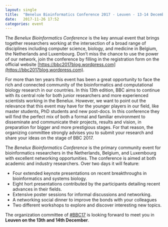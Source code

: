 ```yaml
---
layout: single
title:  "Benelux Bioinformatics Conference 2017 - Leuven - 13-14 December"
date:   2017-11-26 17:52
categories: event
---
```


The *Benelux Bioinformatics Conference* is the key annual event that brings together researchers working at the intersection of a broad range of disciplines including computer science, biology, and medicine in Belgium, the Netherlands and Luxembourg. Don’t miss the chance to use the power of our network, join the conference by filling in the registration form on the official website [https://bbc2017blog.wordpress.com](https://bbc2017blog.wordpress.com).

For more than ten years this event has been a great opportunity to face the rich and connected community of the bioinformatics and computational biology research in our countries. In this 13th edition, BBC aims to continue with its central role for both junior researchers and more experienced scientists working in the Benelux. However, we want to point out the relevance that this event may have for the younger players in our field, like master students, PhD students and new post-docs. In this conference they will find the perfect mix of both a formal and familiar environment to disseminate and communicate their projects, results and vision, in preparation for bigger and more prestigious stages. For that reason, the organizing committee strongly advises you to submit your research and share your ideas on the stage of BBC 2017.

The *Benelux Bioinformatics Conference* is the primary community event for bioinformatics researchers in the Netherlands, Belgium, and Luxembourg with excellent networking opportunities. The conference is aimed at both academic and industry researchers. Over two days it will feature:

- Four extended keynote presentations on recent breakthroughs in bioinformatics and systems biology.
- Eight hort presentations contributed by the participants detailing recent advances in their fields.
- Extensive poster sessions for informal discussions and networking.
- A networking social dinner to improve the bonds with your colleagues
- Two different workshops to explore and discover interesting new topics.

The organization committee of [#BBC17](https://twitter.com/hashtag/BBC17?src=hash) is looking forward to meet you in **Leuven on the 13th and 14th December**.
